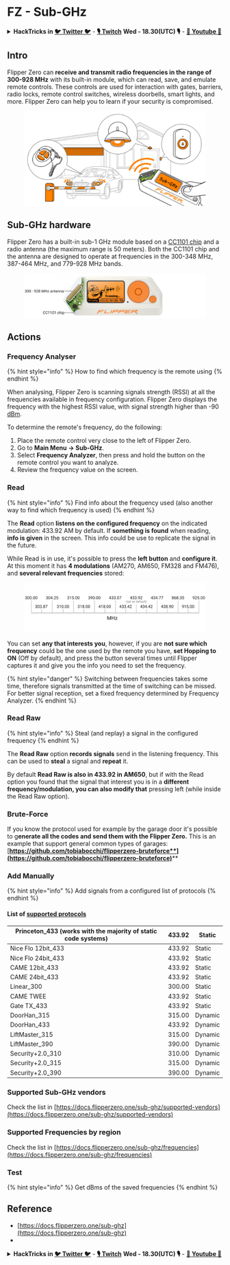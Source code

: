 # FZ - Sub-GHz

<details>

<summary><strong>HackTricks in </strong><a href="https://twitter.com/carlospolopm"><strong>🐦 Twitter 🐦</strong></a> - <a href="https://www.twitch.tv/hacktricks_live/schedule"><strong>🎙️ Twitch</strong></a> <strong>Wed - 18.30(UTC) 🎙️</strong> - <a href="https://www.youtube.com/@hacktricks_LIVE"><strong>🎥 Youtube 🎥</strong></a></summary>

* Do you work in a **cybersecurity company**? Do you want to see your **company advertised in HackTricks**? or do you want to have access to the **latest version of the PEASS or download HackTricks in PDF**? Check the [**SUBSCRIPTION PLANS**](https://github.com/sponsors/carlospolop)!
* Discover [**The PEASS Family**](https://opensea.io/collection/the-peass-family), our collection of exclusive [**NFTs**](https://opensea.io/collection/the-peass-family)
* Get the [**official PEASS & HackTricks swag**](https://peass.creator-spring.com)
* **Join the** [**💬**](https://emojipedia.org/speech-balloon/) [**Discord group**](https://discord.gg/hRep4RUj7f) or the [**telegram group**](https://t.me/peass) or **follow** me on **Twitter** [**🐦**](https://github.com/carlospolop/hacktricks/tree/7af18b62b3bdc423e11444677a6a73d4043511e9/\[https:/emojipedia.org/bird/README.md)[**@carlospolopm**](https://twitter.com/carlospolopm)**.**
* **Share your hacking tricks by submitting PRs to the** [**hacktricks repo**](https://github.com/carlospolop/hacktricks) **and** [**hacktricks-cloud repo**](https://github.com/carlospolop/hacktricks-cloud).

</details>

## Intro <a href="#kfpn7" id="kfpn7"></a>

Flipper Zero can **receive and transmit radio frequencies in the range of 300-928 MHz** with its built-in module, which can read, save, and emulate remote controls. These controls are used for interaction with gates, barriers, radio locks, remote control switches, wireless doorbells, smart lights, and more. Flipper Zero can help you to learn if your security is compromised.

<figure><img src="../../../.gitbook/assets/image (3) (2).png" alt=""><figcaption></figcaption></figure>

## Sub-GHz hardware <a href="#kfpn7" id="kfpn7"></a>

Flipper Zero has a built-in sub-1 GHz module based on a [﻿](https://www.st.com/en/nfc/st25r3916.html#overview)﻿[CC1101 chip](https://www.ti.com/lit/ds/symlink/cc1101.pdf) and a radio antenna (the maximum range is 50 meters). Both the CC1101 chip and the antenna are designed to operate at frequencies in the 300-348 MHz, 387-464 MHz, and 779-928 MHz bands.

<figure><img src="../../../.gitbook/assets/image (1) (8).png" alt=""><figcaption></figcaption></figure>

## Actions

### Frequency Analyser

{% hint style="info" %}
How to find which frequency is the remote using
{% endhint %}

When analysing, Flipper Zero is scanning signals strength (RSSI) at all the frequencies available in frequency configuration. Flipper Zero displays the frequency with the highest RSSI value, with signal strength higher than -90 [dBm](https://en.wikipedia.org/wiki/DBm).

To determine the remote's frequency, do the following:

1. Place the remote control very close to the left of Flipper Zero.
2. Go to **Main Menu** **→ Sub-GHz**.
3. Select **Frequency Analyzer**, then press and hold the button on the remote control you want to analyze.
4. Review the frequency value on the screen.

### Read

{% hint style="info" %}
Find info about the frequency used (also another way to find which frequency is used)
{% endhint %}

The **Read** option **listens on the configured frequency** on the indicated modulation: 433.92 AM by default. If **something is found** when reading, **info is given** in the screen. This info could be use to replicate the signal in the future.

While Read is in use, it's possible to press the **left button** and **configure it**.\
At this moment it has **4 modulations** (AM270, AM650, FM328 and FM476), and **several relevant frequencies** stored:

<figure><img src="../../../.gitbook/assets/image (28).png" alt=""><figcaption></figcaption></figure>

You can set **any that interests you**, however, if you are **not sure which frequency** could be the one used by the remote you have, **set Hopping to ON** (Off by default), and press the button several times until Flipper captures it and give you the info you need to set the frequency.

{% hint style="danger" %}
Switching between frequencies takes some time, therefore signals transmitted at the time of switching can be missed. For better signal reception, set a fixed frequency determined by Frequency Analyzer.
{% endhint %}

### **Read Raw**

{% hint style="info" %}
Steal (and replay) a signal in the configured frequency
{% endhint %}

The **Read Raw** option **records signals** send in the listening frequency. This can be used to **steal** a signal and **repeat** it.

By default **Read Raw is also in 433.92 in AM650**, but if with the Read option you found that the signal that interest you is in a **different frequency/modulation, you can also modify that** pressing left (while inside the Read Raw option).

### Brute-Force

If you know the protocol used for example by the garage door it's possible to g**enerate all the codes and send them with the Flipper Zero.** This is an example that support general common types of garages: [**https://github.com/tobiabocchi/flipperzero-bruteforce**](https://github.com/tobiabocchi/flipperzero-bruteforce)****

### Add Manually

{% hint style="info" %}
Add signals from a configured list of protocols
{% endhint %}

#### List of [supported protocols](https://docs.flipperzero.one/sub-ghz/add-new-remote) <a href="#3iglu" id="3iglu"></a>

| Princeton\_433 (works with the majority of static code systems)﻿ | 433.92 | Static  |
| ---------------------------------------------------------------- | ------ | ------- |
| Nice Flo 12bit\_433                                              | 433.92 | Static  |
| Nice Flo 24bit\_433                                              | 433.92 | Static  |
| CAME 12bit\_433                                                  | 433.92 | Static  |
| CAME 24bit\_433                                                  | 433.92 | Static  |
| Linear\_300                                                      | 300.00 | Static  |
| CAME TWEE                                                        | 433.92 | Static  |
| Gate TX\_433                                                     | 433.92 | Static  |
| DoorHan\_315                                                     | 315.00 | Dynamic |
| DoorHan\_433                                                     | 433.92 | Dynamic |
| LiftMaster\_315                                                  | 315.00 | Dynamic |
| LiftMaster\_390                                                  | 390.00 | Dynamic |
| Security+2.0\_310                                                | 310.00 | Dynamic |
| Security+2.0\_315                                                | 315.00 | Dynamic |
| Security+2.0\_390                                                | 390.00 | Dynamic |

### Supported Sub-GHz vendors

Check the list in [https://docs.flipperzero.one/sub-ghz/supported-vendors](https://docs.flipperzero.one/sub-ghz/supported-vendors)

### Supported Frequencies by region

Check the list in [https://docs.flipperzero.one/sub-ghz/frequencies](https://docs.flipperzero.one/sub-ghz/frequencies)

### Test

{% hint style="info" %}
Get dBms of the saved frequencies
{% endhint %}

## Reference

* [https://docs.flipperzero.one/sub-ghz](https://docs.flipperzero.one/sub-ghz)
*

<details>

<summary><strong>HackTricks in </strong><a href="https://twitter.com/carlospolopm"><strong>🐦 Twitter 🐦</strong></a> - <a href="https://www.twitch.tv/hacktricks_live/schedule"><strong>🎙️ Twitch</strong></a> <strong>Wed - 18.30(UTC) 🎙️</strong> - <a href="https://www.youtube.com/@hacktricks_LIVE"><strong>🎥 Youtube 🎥</strong></a></summary>

* Do you work in a **cybersecurity company**? Do you want to see your **company advertised in HackTricks**? or do you want to have access to the **latest version of the PEASS or download HackTricks in PDF**? Check the [**SUBSCRIPTION PLANS**](https://github.com/sponsors/carlospolop)!
* Discover [**The PEASS Family**](https://opensea.io/collection/the-peass-family), our collection of exclusive [**NFTs**](https://opensea.io/collection/the-peass-family)
* Get the [**official PEASS & HackTricks swag**](https://peass.creator-spring.com)
* **Join the** [**💬**](https://emojipedia.org/speech-balloon/) [**Discord group**](https://discord.gg/hRep4RUj7f) or the [**telegram group**](https://t.me/peass) or **follow** me on **Twitter** [**🐦**](https://github.com/carlospolop/hacktricks/tree/7af18b62b3bdc423e11444677a6a73d4043511e9/\[https:/emojipedia.org/bird/README.md)[**@carlospolopm**](https://twitter.com/carlospolopm)**.**
* **Share your hacking tricks by submitting PRs to the** [**hacktricks repo**](https://github.com/carlospolop/hacktricks) **and** [**hacktricks-cloud repo**](https://github.com/carlospolop/hacktricks-cloud).

</details>
